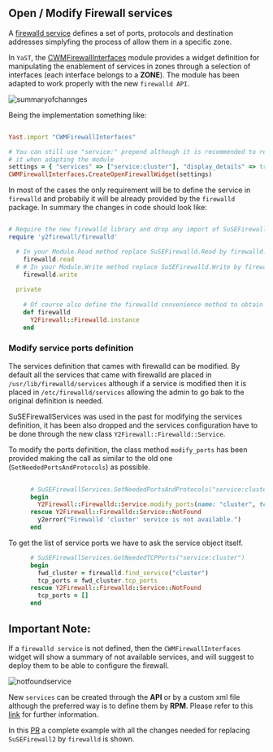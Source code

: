 

## Open / Modify Firewall services

A [firewalld service](http://www.firewalld.org/documentation/man-pages/firewalld.service.html) defines a set of ports, protocols and destination addresses simplyfing the process of allow them in a specific zone. 

In `YaST`, the [CWMFirewallInterfaces](https://github.com/yast/yast-yast2/tree/master/library/network/src/modules/CWMFirewallInterfaces.rb) module provides a widget definition for manipulating the enablement of services in zones through a selection of interfaces (each interface belongs to a **ZONE**). The module has been adapted to work properly with the new `firewalld API`.

![summaryofchannges](https://user-images.githubusercontent.com/7056681/35337660-b5700d4c-0113-11e8-829f-0d92cdfe97e3.png)

Being the implementation something like:

```ruby

Yast.import "CWMFirewallInterfaces"

# You can still use "service:" prepend although it is recommended to remove
# it when adapting the module
settings = { "services" => ["service:cluster"], "display_details" => true }
CWMFirewallInterfaces.CreateOpenFirewallWidget(settings)
```

In most of the cases the only requirement will be to define the service in `firewalld` and probabily it will be already
provided by the `firewalld` package. In summary the changes in code should look like:

```ruby

# Require the new firewalld library and drop any import of SuSEFirewall2
require 'y2firewall/firewalld'

  # In your Module.Read method replace SuSEFirewalld.Read by firewalld.read
    firewalld.read
  # # In your Module.Write method replace SuSEFirewalld.Write by firewalld.read
    firewalld.write
  
  private
  
    # Of course also define the firewalld convenience method to obtain the firewalld singlenton instance
    def firewalld
      Y2Firewall::Firewalld.instance
    end
```

### Modify service ports definition

The services definition that cames with firewalld can be modified. By default all the services that came with firewalld are placed in `/usr/lib/firewalld/services` although if a service is modified then it is placed in `/etc/firewalld/services` allowing the admin to go bak to the original definition is needed.

SuSEFirewallServices was used in the past for modifying the services definition, it has been also dropped and the services configuration have to be done through the new class `Y2Firewall::Firewalld::Service`. 

To modify the ports definition, the class method `modify_ports` has been provided making the call as similar to the old one (`SetNeededPortsAndProtocols`) as possible.

```ruby
      
      # SuSEFirewallServices.SetNeededPortsAndProtocols("service:cluster", { "tcp_ports" => tcp_ports })
      begin
        Y2Firewall::Firewalld::Service.modify_ports(name: "cluster", tcp_ports: tcp_ports)
      rescue Y2Firewall::Firewalld::Service::NotFound
        y2error("Firewalld 'cluster' service is not available.")
      end
```

To get the list of service ports we have to ask the service object itself.

```ruby
      # SuSEFirewallServices.GetNeededTCPPorts("service:cluster")
      begin
        fwd_cluster = firewalld.find_service("cluster")
        tcp_ports = fwd_cluster.tcp_ports
      rescue Y2Firewall::Firewalld::Service::NotFound
        tcp_ports = []
      end

```

## Important Note:

If a `firewalld service` is not defined, then the `CWMFirewallInterfaces` widget will show a summary of not available services, and will suggest to deploy them to be able to configure the firewall.

![notfoundservice](https://user-images.githubusercontent.com/7056681/35266550-87617114-001b-11e8-9135-512925964891.png)

New `services` can be created through the **API** or by a custom xml file although the preferred way is to define them by **RPM**. Please refer to this [link](https://en.opensuse.org/Firewalld/RPM_Packaging) for further information.

In this [PR](https://github.com/yast/yast-cluster/pull/34) a complete example with all the changes needed for replacing `SuSEFirewall2` by `firewalld` is shown.
